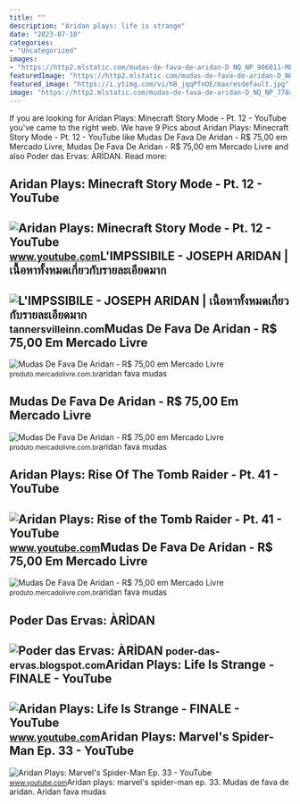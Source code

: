 ```yaml
---
title: ""
description: "Aridan plays: life is strange"
date: "2023-07-10"
categories:
- "Uncategorized"
images:
- "https://http2.mlstatic.com/mudas-de-fava-de-aridan-D_NQ_NP_906011-MLB25883739742_082017-O.jpg"
featuredImage: "https://http2.mlstatic.com/mudas-de-fava-de-aridan-D_NQ_NP_906011-MLB25883739742_082017-O.jpg"
featured_image: "https://i.ytimg.com/vi/hB_jqqPfnOE/maxresdefault.jpg"
image: "https://http2.mlstatic.com/mudas-de-fava-de-aridan-D_NQ_NP_778480-MLB25883744291_082017-F.jpg"
---
```


If you are looking for Aridan Plays: Minecraft Story Mode - Pt. 12 - YouTube you've came to the right web. We have 9 Pics about Aridan Plays: Minecraft Story Mode - Pt. 12 - YouTube like Mudas De Fava De Aridan - R$ 75,00 em Mercado Livre, Mudas De Fava De Aridan - R$ 75,00 em Mercado Livre and also Poder das Ervas: ÀRÌDAN. Read more:

Aridan Plays: Minecraft Story Mode - Pt. 12 - YouTube
-----------------------------------------------------

 ![Aridan Plays: Minecraft Story Mode - Pt. 12 - YouTube](https://i.ytimg.com/vi/gcLiGV0eESM/maxresdefault.jpg) <small>www.youtube.com</small>L'IMPSSIBILE - JOSEPH ARIDAN | เนื้อหาทั้งหมดเกี่ยวกับรายละเอียดมาก
-------------------------------------------------------------------

 ![L'IMPSSIBILE - JOSEPH ARIDAN | เนื้อหาทั้งหมดเกี่ยวกับรายละเอียดมาก](https://i.ytimg.com/vi/hB_jqqPfnOE/maxresdefault.jpg) <small>tannersvilleinn.com</small>Mudas De Fava De Aridan - R$ 75,00 Em Mercado Livre
---------------------------------------------------

 ![Mudas De Fava De Aridan - R$ 75,00 em Mercado Livre](https://http2.mlstatic.com/mudas-de-fava-de-aridan-D_NQ_NP_683445-MLB25883737331_082017-O.jpg) <small>produto.mercadolivre.com.br</small>aridan fava mudas

Mudas De Fava De Aridan - R$ 75,00 Em Mercado Livre
---------------------------------------------------

 ![Mudas De Fava De Aridan - R$ 75,00 em Mercado Livre](https://http2.mlstatic.com/mudas-de-fava-de-aridan-D_NQ_NP_906011-MLB25883739742_082017-O.jpg) <small>produto.mercadolivre.com.br</small>aridan fava mudas

Aridan Plays: Rise Of The Tomb Raider - Pt. 41 - YouTube
--------------------------------------------------------

 ![Aridan Plays: Rise of the Tomb Raider - Pt. 41 - YouTube](https://i.ytimg.com/vi/kWF7lxGcQSQ/maxresdefault.jpg) <small>www.youtube.com</small>Mudas De Fava De Aridan - R$ 75,00 Em Mercado Livre
---------------------------------------------------

 ![Mudas De Fava De Aridan - R$ 75,00 em Mercado Livre](https://http2.mlstatic.com/mudas-de-fava-de-aridan-D_NQ_NP_778480-MLB25883744291_082017-F.jpg) <small>produto.mercadolivre.com.br</small>aridan fava mudas

Poder Das Ervas: ÀRÌDAN
-----------------------

 ![Poder das Ervas: ÀRÌDAN](https://3.bp.blogspot.com/-XjVWVUEXpJQ/UIgIMQbD2tI/AAAAAAAAAUg/E2D96FEC1o8/s1600/àrìdan.jpg) <small>poder-das-ervas.blogspot.com</small>Aridan Plays: Life Is Strange - FINALE - YouTube
------------------------------------------------

 ![Aridan Plays: Life Is Strange - FINALE - YouTube](https://i.ytimg.com/vi/cj8VrsdeUUk/maxresdefault.jpg) <small>www.youtube.com</small>Aridan Plays: Marvel's Spider-Man Ep. 33 - YouTube
--------------------------------------------------

 ![Aridan Plays: Marvel's Spider-Man Ep. 33 - YouTube](https://i.ytimg.com/vi/_c79YTYBmKY/maxresdefault.jpg) <small>www.youtube.com</small>Aridan plays: marvel's spider-man ep. 33. Mudas de fava de aridan. Aridan fava mudas
